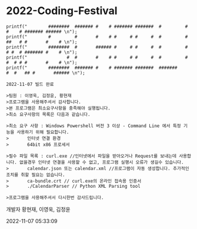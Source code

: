 # 2022-Coding-Festival


	printf("		########  ####### #    # ####### #######  #			#  #    # ####### ###### \n");
	printf("		#         #       #    # #     # #     #  #			#  ##   # #       #    # \n");
	printf("		########  #       ###### #     # #     #  #			#  # #  # ####### #    # \n");
	printf("		       #  #       #    # #     # #     #  #			#  #  # # #       #    # \n");
	printf("		########  ####### #    # ####### #######  #######		#  #   ## #       ###### \n");
	
	2022-11-07 빌드 완료
	
	>팀원 : 이영욱, 김정윤, 황현재
	>프로그램을 사용해주셔서 감사합니다.
	>본 프로그램은 최소요구사항을 충족해야 실행됩니다.
	>최소 요구사항의 목록은 다음과 같습니다.

	>최소 요구 사항 : Windows Powershell 버전 3 이상 - Command Line 에서 특정 기능을 사용하기 위해 필요합니다.
	>		인터넷 연결 환경
	>		64bit x86 프로세서

	>필수 파일 목록 : curl.exe //인터넷에서 파일을 받아오거나 Request를 보내는데 사용합니다. 없을경우 인터넷 연결을 사용할 수 없고, 프로그램 실행시 오류가 생길수 있습니다.
	>		calendar.json 또는 calendar.xml //프로그램이 자동 생성합니다. 추가적인 조치를 취할 필요는 없습니다.
	>		ca-bundle.crt // curl.exe의 온라인 접속용 인증서
	>		./CalendarParser // Python XML Parsing tool
               
	>프로그램을 사용해주셔서 다시한번 감사드립니다.

개발자 황현재, 이영욱, 김정윤

2022-11-07 05:33:09

	        
